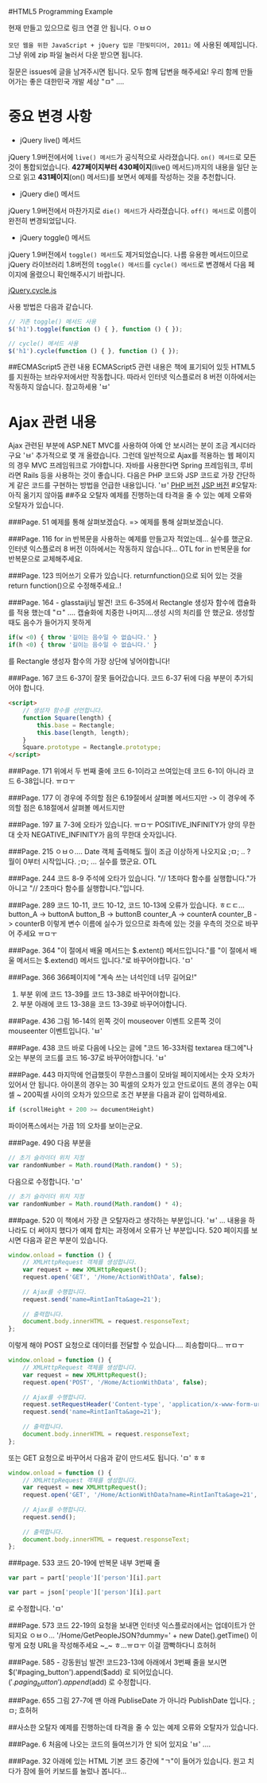 #HTML5 Programming Example

현재 만들고 있으므로 링크 연결 안 됩니다. ㅇㅂㅇ

`모던 웹을 위한 JavaScript + jQuery 입문『한빛미디어, 2011』`에 사용된 예제입니다.
그냥 위에 zip 파일 눌러서 다운 받으면 됩니다.

질문은 issues에 글을 남겨주시면 됩니다.
모두 함께 답변을 해주세요!
우리 함께 만들어가는 좋은 대한민국 개발 세상 "ㅁ" ....

# 중요 변경 사항
* jQuery live() 메서드

jQuery 1.9버전에서에 `live() 메서드`가 공식적으로 사라졌습니다.
`on() 메서드`로 모든 것이 통합되었습니다.
__427페이지부터 430페이지__(live() 메서드)까지의 내용을 일단 눈으로 읽고
__431페이지__(on() 메서드)를 보면서 예제를 작성하는 것을 추천합니다.

* jQuery die() 메서드

jQuery 1.9버전에서 마찬가지로 `die() 메서드`가 사라졌습니다.
`off() 메서드`로 이름이 완전히 변경되었답니다.

* jQuery toggle() 메서드

jQuery 1.9버전에서 `toggle() 메서드`도 제거되었습니다.
나름 유용한 메서드이므로 jQuery 라이브러리 1.8버전의 `toggle() 메서드`를 `cycle() 메서드`로 변경해서 다음 페이지에 올렸으니 확인해주시기 바랍니다.

[jQuery.cycle.js](https://github.com/rintiantta/jquery.cycle.js)

사용 방법은 다음과 같습니다.

```javascript
// 기존 toggle() 메서드 사용
$('h1').toggle(function () { }, function () { });
```
```javascript
// cycle() 메서드 사용
$('h1').cycle(function () { }, function () { });
```

##ECMAScript5 관련 내용
ECMAScript5 관련 내용은 책에 표기되어 있듯
HTML5를 지원하는 브라우저에서만 작동합니다.
따라서 인터넷 익스플로러 8 버전 이하에서는 작동하지 않습니다. 참고하세용 'ㅂ'

# Ajax 관련 내용
Ajax 관련된 부분에 ASP.NET MVC를 사용하여 아예 안 보시려는 분이 조금 계시더라구요 'ㅂ' 추가적으로 몇 개 올렸습니다. 그런데 일반적으로 Ajax를 적용하는 웹 페이지의 경우 MVC 프레임워크로 가야합니다.
자바를 사용한다면 Spring 프레임워크, 루비라면 Rails 등을 사용하는 것이 좋습니다. 다음은 PHP 코드와 JSP 코드로 가장 간단하게 같은 코드를 구현하는 방법을 언급한 내용입니다. 'ㅂ'
[PHP 버전](http://github.com)
[JSP 버전](http://github.com)
#오탈자:아직 옮기지 않아뚬
##주요 오탈자
예제를 진행하는데 타격을 줄 수 있는 예제 오류와 오탈자가 있습니다.

###Page. 51
예제를 통해 살펴보겠습다. => 예제를 통해 살펴보겠습니다.

###Page. 116
for in 반복문을 사용하는 예제를 만들고자 적었는데...
실수를 했군요. 인터넷 익스플로러 8 버전 이하에서는 작동하지 않습니다... OTL
for in 반복문을 for 반복문으로 교체해주세요.

###Page. 123
띄어쓰기 오류가 있습니다.
returnfunction()으로 되어 있는 것을 return function()으로 수정해주세요..!
 
###Page. 164 - glasstaiji님 발견!
코드 6-35에서 Rectangle 생성자 함수에 캡슐화를 적용 했는데 "ㅁ" ....
캡슐화에 치중한 나머지....생성 시의 처리를 안 했군요.
생성할 때도 음수가 들어가지 못하게
```javascript
if(w <0) { throw '길이는 음수일 수 없습니다.' }
if(h <0) { throw '길이는 음수일 수 없습니다.' }
```
를 Rectangle 생성자 함수의 가장 상단에 넣어야합니다!

###Page. 167
코드 6-37이 잘못 들어갔습니다. 코드 6-37 뒤에 다음 부분이 추가되어야 합니다.
```html
<script>
    // 생성자 함수를 선언합니다.
    function Square(length) {
        this.base = Rectangle;
        this.base(length, length);
    }
    Square.prototype = Rectangle.prototype;
</script>
```

###Page. 171
위에서 두 번째 줄에 코드 6-1이라고 쓰여있는데
코드 6-1이 아니라 코드 6-38입니다. ㅠㅁㅜ

###Page. 177
이 경우에 주의할 점은 6.19절에서 살펴볼 메서드지만
-> 이 경우에 주의할 점은 6.18절에서 살펴볼 메서드지만

###Page. 197
표 7-3에 오타가 있습니다. ㅠㅁㅜ
POSITIVE_INFINITY가 양의 무한대 숫자
NEGATIVE_INFINITY가 음의 무한대 숫자입니다.
 
###Page. 215
ㅇㅂㅇ.... Date 객체 출력해도 월이 조금 이상하게 나오지요 ;ㅁ; .. ?
월이 0부터 시작입니다. ;ㅁ; ... 실수를 했군요. OTL 
 
###Page. 244
코드 8-9 주석에 오타가 있습니다.
"// 1초마다 함수를 실행합니다."가 아니고 "// 2초마다 함수를 실행합니다."입니다.

###Page. 289
코드 10-11, 코드 10-12, 코드 10-13에 오류가 있습니다. ㅎㄷㄷ...
button_A -> buttonA
button_B -> buttonB
counter_A -> counterA
counter_B -> counterB
이렇게 변수 이름에 실수가 있으므로 좌측에 있는 것을
우측의 것으로 바꾸어 주세요 ㅠㅁㅜ

###Page. 364
"이 절에서 배울 메서드는 $.extent() 메서드입니다."를
"이 절에서 배울 메서드는 $.extend() 메서드 입니다."로 바꾸어야합니다. 'ㅁ'

###Page. 366
366페이지에 "계속 쓰는 녀석인데 너무 길어요!" 
1. 부분 위에 코드 13-39를 코드 13-38로 바꾸어야합니다.
2. 부분 아래에 코드 13-38을 코드 13-39로 바꾸어야합니다.

###Page. 436
그림 16-14의 왼쪽 것이 mouseover 이벤트
오른쪽 것이 mouseenter 이벤트입니다. 'ㅂ'

###Page. 438
코드 바로 다음에 나오는 글에
"코드 16-33처럼 textarea 태그에"나오는 부분의 코드를
코드 16-37로 바꾸어야합니다.  'ㅂ'

###Page. 443
마지막에 언급했듯이 무한스크롤이 모바일 페이지에서는 숫자 오차가 있어서 안 됩니다.
아이폰의 경우는 30 픽셀의 오차가 있고 안드로이드 폰의 경우는 0픽셀 ~ 200픽셀 사이의 오차가 있으므로
조건 부분을 다음과 같이 입력하세요.
```javascript
if (scrollHeight + 200 >= documentHeight)
```
파이어폭스에서는 가끔 1의 오차를 보이는군요.
 
###Page. 490
다음 부분을
```javascript 
// 초기 슬라이더 위치 지정
var randomNumber = Math.round(Math.random() * 5);
```
다음으로 수정합니다. 'ㅁ'
```javascript
// 초기 슬라이더 위치 지정
var randomNumber = Math.round(Math.random() * 4);
```
###page. 520
이 책에서 가장 큰 오탈자라고 생각하는 부분입니다. 'ㅂ' ...
내용을 하나라도 더 써야지 했다가 예제 합치는 과정에서 오류가 난 부분입니다.
520 페이지를 보시면 다음과 같은 부분이 있습니다.
```javascript
window.onload = function () {
    // XMLHttpRequest 객체를 생성합니다.
    var request = new XMLHttpRequest();
    request.open('GET', '/Home/ActionWithData', false);
 
    // Ajax를 수행합니다.
    request.send('name=RintIanTta&age=21');
 
    // 출력합니다.
    document.body.innerHTML = request.responseText;
};
```
이렇게 해야 POST 요청으로 데이터를 전달할 수 있습니다.... 죄송합미다... ㅠㅁㅜ
```javascript
window.onload = function () {
    // XMLHttpRequest 객체를 생성합니다.
    var request = new XMLHttpRequest();
    request.open('POST', '/Home/ActionWithData', false);
   
    // Ajax를 수행합니다.
    request.setRequestHeader('Content-type', 'application/x-www-form-urlencoded');
    request.send('name=RintIanTta&age=21');
   
    // 출력합니다.
    document.body.innerHTML = request.responseText;
};
```
또는 GET 요청으로 바꾸어서 다음과 같이 만드셔도 됩니다. 'ㅁ' ㅎㅎ
```javascript
window.onload = function () {
    // XMLHttpRequest 객체를 생성합니다.
    var request = new XMLHttpRequest();
    request.open('GET', '/Home/ActionWithData?name=RintIanTta&age=21', false);
 
    // Ajax를 수행합니다.
    request.send();
 
    // 출력합니다.
    document.body.innerHTML = request.responseText;
};
```
###page. 533
코드 20-19에 반복문 내부 3번째 줄
```javascript
var part = part['people']['person'][i].part
```

```javascript
var part = json['people']['person'][i].part
```
로 수정합니다. 'ㅁ'

###Page. 573
코드 22-19의 요청을 보내면 인터넷 익스플로러에서는 업데이트가 안되지요 ㅇㅂㅇ...
'/Home/GetPeopleJSON?dummy=' + new Date().getTime()
이렇게 요청 URL을 작성해주세요 ~_~ ㅎ...ㅠㅁㅜ 이걸 깜빡하다니 흐허허

###Page. 585 - 강동원님 발견!
코드23-13에 아래에서 3번째 줄을 보시면
$('#paging_button').append($add) 로 되어있습니다.
$('.paging_button').append($add) 로 수정합니다.

###Page. 655
그림 27-7에 맨 아래 PubliseDate 가 아니라 PublishDate 입니다. ;ㅁ; 흐허허

##사소한 오탈자
예제를 진행하는데 타격을 줄 수 있는 예제 오류와 오탈자가 있습니다.

###Page. 6
처음에 나오는 코드의 들여쓰기가 안 되어 있지요 'ㅂ' ....

###Page. 32
아래에 있는 HTML 기본 코드 중간에 "ㄱ"이 들어가 있습니다.
원고 치다가 잠에 들어 키보드를 눌렀나 봅니다...
